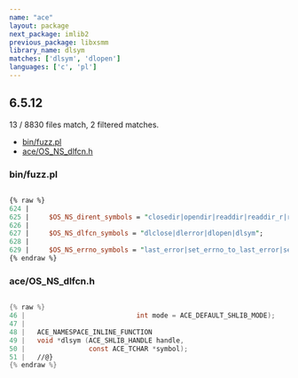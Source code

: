```yaml
---
name: "ace"
layout: package
next_package: imlib2
previous_package: libxsmm
library_name: dlsym
matches: ['dlsym', 'dlopen']
languages: ['c', 'pl']
---
```

## 6.5.12
13 / 8830 files match, 2 filtered matches.

 - [bin/fuzz.pl](#binfuzzpl)
 - [ace/OS_NS_dlfcn.h](#aceos_ns_dlfcnh)

### bin/fuzz.pl

```pl

{% raw %}
624 | 
625 |     $OS_NS_dirent_symbols = "closedir|opendir|readdir|readdir_r|rewinddir|scandir|alphasort|seekdir|telldir|opendir_emulation|scandir_emulation|closedir_emulation|readdir_emulation";
626 | 
627 |     $OS_NS_dlfcn_symbols = "dlclose|dlerror|dlopen|dlsym";
628 | 
629 |     $OS_NS_errno_symbols = "last_error|set_errno_to_last_error|set_errno_to_wsa_last_error";
{% endraw %}

```
### ace/OS_NS_dlfcn.h

```c

{% raw %}
46 |                            int mode = ACE_DEFAULT_SHLIB_MODE);
47 | 
48 |   ACE_NAMESPACE_INLINE_FUNCTION
49 |   void *dlsym (ACE_SHLIB_HANDLE handle,
50 |                const ACE_TCHAR *symbol);
51 |   //@}
{% endraw %}

```